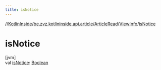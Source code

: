 ```yaml
---
title: isNotice
---
```

//[KotlinInside](../../../../index.html)/[be.zvz.kotlininside.api.article](../../index.html)/[ArticleRead](../index.html)/[ViewInfo](index.html)/[isNotice](is-notice.html)



# isNotice



[jvm]\
val [isNotice](is-notice.html): [Boolean](https://kotlinlang.org/api/latest/jvm/stdlib/kotlin/-boolean/index.html)




